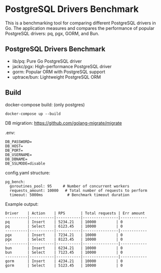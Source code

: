 # PostgreSQL Drivers Benchmark

This is a benchmarking tool for comparing different PostgreSQL drivers in Go. The application measures and compares the performance of popular PostgreSQL drivers: pq, pgx, GORM, and Bun.

## PostgreSQL Drivers Benchmark

- lib/pq: Pure Go PostgreSQL driver
- jackc/pgx: High-performance PostgreSQL driver
- gorm: Popular ORM with PostgreSQL support
- uptrace/bun: Lightweight PostgreSQL ORM

## Build

docker-compose build: (only postgres)

```
docker-compose up --build
```

DB migration: https://github.com/golang-migrate/migrate

.env:

```
DB_PASSWORD=
DB_HOST=
DB_PORT=
DB_USERNAME=
DB_DBNAME=
DB_SSLMODE=disable
```

config.yaml structure:

```
pg_bench:
  goroutines_pool: 95     # Number of concurrent workers
  requests_amount: 10000   # Total number of requests to perform
  timeout: 5000ms           # Benchmark timeout duration
```

Example output:

```
Driver    | Action    | RPS       | Total requests | Err amount
----------|-----------|-----------|----------------|------------
pq        | Insert    | 5234.21   | 10000         | 0
pq        | Select    | 6123.45   | 10000         | 0
----------|-----------|-----------|----------------|------------
pgx       | Insert    | 7234.21   | 10000         | 0
pgx       | Select    | 8123.45   | 10000         | 0
----------|-----------|-----------|----------------|------------
bun       | Insert    | 6234.21   | 10000         | 0
bun       | Select    | 7123.45   | 10000         | 0
----------|-----------|-----------|----------------|------------
gorm      | Insert    | 4234.21   | 10000         | 0
gorm      | Select    | 5123.45   | 10000         | 0
```
